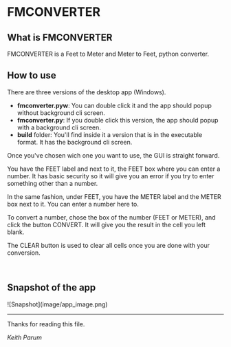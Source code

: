 <h1>FMCONVERTER</h1>

<h2>What is FMCONVERTER</h2>
<p>FMCONVERTER is a Feet to Meter and Meter to Feet, python converter.</p>

<h2>How to use</h2>
<p>There are three versions of the desktop app (Windows).</p>
<ul>
  <li><b>fmconverter.pyw</b>: You can double click it and the app should popup without background cli screen.</li>
  <li><b>fmconverter.py</b>: If you double click this version, the app should popup with a background cli screen.</li>
  <li><b>build</b> folder: You'll find inside it a version that is in the executable format. It has the background cli screen.</li>
</ul>
<p>Once you've chosen wich one you want to use, the GUI is straight forward.</p>
<p>You have the FEET label and next to it, the FEET box where you can enter a number. It has basic security so it will give you an error if you try to enter something other than a number.</p>
<p>In the same fashion, under FEET, you have the METER label and the METER box next to it. You can enter a number here to.</p>
<p>To convert a number, chose the box of the number (FEET or METER), and click the button CONVERT. It will give you the result in the cell you left blank.</p>
<p>The CLEAR button is used to clear all cells once you are done with your conversion.</p>
<br>
<h2>Snapshot of the app</h2>
![Snapshot](image/app_image.png)
<br>
<hr>
<p>Thanks for reading this file.</p>
<p><i>Keith Parum</i></p>
